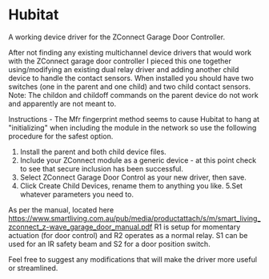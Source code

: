 # Hubitat
A working device driver for the ZConnect Garage Door Controller. 

After not finding any existing multichannel device drivers that would work with the ZConnect garage door controller I pieced this one together using/modifying an existing dual relay driver and adding another child device to handle the contact sensors.
When installed you should have two switches (one in the parent and one child) and two child contact sensors.
Note: The childon and childoff commands on the parent device do not work and apparently are not meant to.

Instructions - The Mfr fingerprint method seems to cause Hubitat to hang at "initializing" when including the module in the network so use the following procedure for the safest option.
1. Install the parent and both child device files.
2. Include your ZConnect module as a generic device - at this point check to see that secure inclusion has been successful.
3. Select ZConnect Garage Door Control as your new driver, then save.
4. Click Create Child Devices, rename them to anything you like.
5.Set whatever parameters you need to.

As per the manual, located here https://www.smartliving.com.au/pub/media/productattach/s/m/smart_living_zconnect_z-wave_garage_door_manual.pdf R1 is setup for momentary actuation (for door control) and R2 operates as a normal relay. S1 can be used for an IR safety beam and S2 for a door position switch.

Feel free to suggest any modifications that will make the driver more useful or streamlined.


